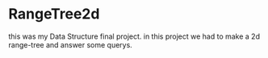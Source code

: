 # RangeTree2d
this was my Data Structure final project.
in this project we had to make a 2d range-tree and answer some querys. 
